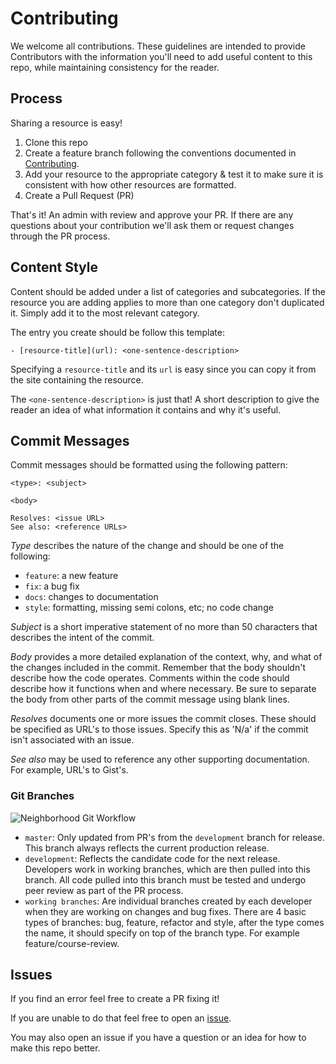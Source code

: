 # Contributing

We welcome all contributions. These guidelines are intended to provide
Contributors with the information you'll need to add useful content to this 
repo, while maintaining consistency for the reader.

## Process

Sharing a resource is easy! 

1. Clone this repo
2. Create a feature branch following the conventions documented in [Contributing]().
3. Add your resource to the appropriate category & test it to make sure it
is consistent with how other resources are formatted.
4. Create a Pull Request (PR)

That's it! An admin with review and approve your PR. If there are any questions
about your contribution we'll ask them or request changes through the PR
process.

## Content Style

Content should be added under a list of categories and subcategories. If the
resource you are adding applies to more than one category don't duplicated it.
Simply add it to the most relevant category.

The entry you create should be follow this template:
```
- [resource-title](url): <one-sentence-description>
```
Specifying a `resource-title` and its `url` is easy since you can copy it from
the site containing the resource. 

The `<one-sentence-description>` is just that! A short description to give the
reader an idea of what information it contains and why it's useful.

## Commit Messages

Commit messages should be formatted using the following pattern:
```
<type>: <subject>

<body>

Resolves: <issue URL>
See also: <reference URLs>
```

_Type_ describes the nature of the change and should be one of the following:

- `feature`: a new feature
- `fix`: a bug fix
- `docs`: changes to documentation
- `style`: formatting, missing semi colons, etc; no code change

_Subject_ is a short imperative statement of no more than 50 characters that
describes the intent of the commit.

_Body_ provides a more detailed explanation of the context, why, and what of
the changes included in the commit. Remember that the body shouldn't describe
how the code operates. Comments within the code should describe how it
functions when and where necessary. Be sure to separate the body from other
parts of the commit message using blank lines.

_Resolves_ documents one or more issues the commit closes. These should be
specified as URL's to those issues. Specify this as 'N/a' if the commit isn't
associated with an issue.

_See also_ may be used to reference any other supporting documentation. For
example, URL's to Gist's.

### Git Branches

![Neighborhood Git Workflow](https://github.com/jdmedlock/chinguxbot/blob/development/docs/Git%20-%20Team%20Workflow.png)

- `master`: Only updated from PR's from the `development` branch for release.
This branch always reflects the current production release.
- `development`: Reflects the candidate code for the next release. Developers
work in working branches, which are then pulled into this branch. All code
pulled into this branch must be tested and undergo peer review as part of the
PR process.
- `working branches`: Are individual branches created by each developer when
they are working on changes and bug fixes. There are 4 basic types of branches:
bug, feature, refactor and style, after the type comes the name, it should
specify on top of the branch type. For example feature/course-review.

## Issues

If you find an error feel free to create a PR fixing it!

If you are unable to do that feel free to open an 
[issue](https://github.com/chingu-voyages/ChinguResourceList/issues). 

You may also open an issue if you have a question or an idea for how to make 
this repo better.

